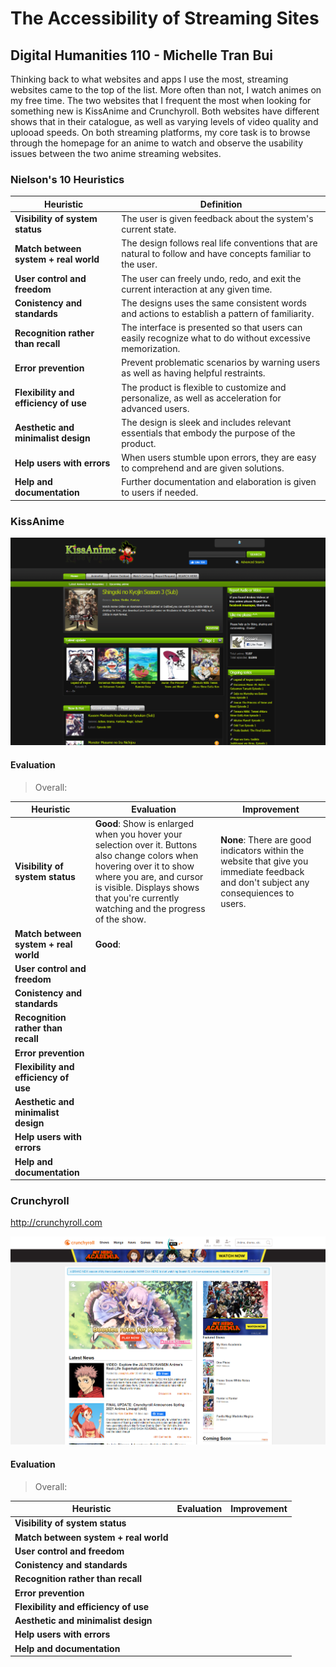 # The Accessibility of Streaming Sites

## Digital Humanities 110 - Michelle Tran Bui
Thinking back to what websites and apps I use the most, streaming websites came to the top of the list. More often than not, I watch animes on my free time. The two websites that I frequent the most when looking for something new is KissAnime and Crunchyroll. Both websites have different shows that in their catalogue, as well as varying levels of video quality and uplooad speeds. On both streaming platforms, my core task is to browse through the homepage for an anime to watch and observe the usability issues between the two anime streaming websites. 

### Nielson's 10 Heuristics
Heuristic | Definition
--------- | ----------
**Visibility of system status** | The user is given feedback about the system's current state. 
**Match between system + real world** | The design follows real life conventions that are natural to follow and have concepts familiar to the user. 
**User control and freedom** | The user can freely undo, redo, and exit the current interaction at any given time. 
**Conistency and standards** | The designs uses the same consistent words and actions to establish a pattern of familiarity. 
**Recognition rather than recall** | The interface is presented so that users can easily recognize what to do without excessive memorization. 
**Error prevention** | Prevent problematic scenarios by warning users as well as having helpful restraints.
**Flexibility and efficiency of use** | The product is flexible to customize and personalize, as well as acceleration for advanced users. 
**Aesthetic and minimalist design** | The design is sleek and includes relevant essentials that embody the purpose of the product. 
**Help users with errors** | When users stumble upon errors, they are easy to comprehend and are given solutions. 
**Help and documentation** | Further documentation and elaboration is given to users if needed. 


### KissAnime
> 




![KissAnime homepage](kissanime.png)

#### Evaluation
> Overall: 


Heuristic | Evaluation | Improvement
--------- | ---------- | -----------
**Visibility of system status** | **Good**: Show is enlarged when you hover your selection over it. Buttons also change colors when hovering over it to show where you are, and cursor is visible. Displays shows that you're currently watching and the progress of the show. | **None**: There are good indicators within the website that give you immediate feedback and don't subject any consequiences to users. 
**Match between system + real world** | **Good**: 
**User control and freedom** |
**Conistency and standards** |
**Recognition rather than recall** |
**Error prevention** |
**Flexibility and efficiency of use** |
**Aesthetic and minimalist design** |
**Help users with errors** | 
**Help and documentation** |


### Crunchyroll 
>

http://crunchyroll.com


![Crunchyroll homepage](crunchyroll.png)

#### Evaluation
> Overall:

Heuristic | Evaluation | Improvement
--------- | ---------- | -----------
**Visibility of system status** | 
**Match between system + real world** |
**User control and freedom** |
**Conistency and standards** |
**Recognition rather than recall** |
**Error prevention** |
**Flexibility and efficiency of use** |
**Aesthetic and minimalist design** |
**Help users with errors** | 
**Help and documentation** |
